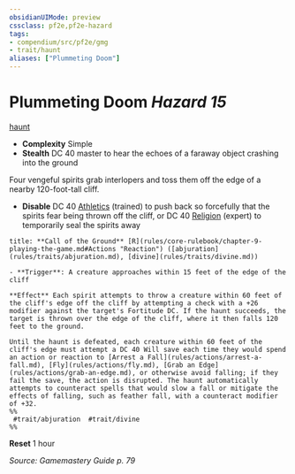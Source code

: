 ```yaml
---
obsidianUIMode: preview
cssclass: pf2e,pf2e-hazard
tags:
- compendium/src/pf2e/gmg
- trait/haunt
aliases: ["Plummeting Doom"]
---
```

# Plummeting Doom *Hazard 15*  
[haunt](haunt.md "Haunt Hazard Trait")  

- **Complexity** Simple
- **Stealth** DC 40 master to hear the echoes of a faraway object crashing into the ground  

Four vengeful spirits grab interlopers and toss them off the edge of a nearby 120-foot-tall cliff.

- **Disable** DC 40 [Athletics](skills.md#Athletics) (trained) to push back so forcefully that the spirits fear being thrown off the cliff, or DC 40 [Religion](skills.md#Religion) (expert) to temporarily seal the spirits away  

```ad-embed-ability
title: **Call of the Ground** [R](rules/core-rulebook/chapter-9-playing-the-game.md#Actions "Reaction") ([abjuration](rules/traits/abjuration.md), [divine](rules/traits/divine.md))

- **Trigger**: A creature approaches within 15 feet of the edge of the cliff

**Effect** Each spirit attempts to throw a creature within 60 feet of the cliff's edge off the cliff by attempting a check with a +26 modifier against the target's Fortitude DC. If the haunt succeeds, the target is thrown over the edge of the cliff, where it then falls 120 feet to the ground.

Until the haunt is defeated, each creature within 60 feet of the cliff's edge must attempt a DC 40 Will save each time they would spend an action or reaction to [Arrest a Fall](rules/actions/arrest-a-fall.md), [Fly](rules/actions/fly.md), [Grab an Edge](rules/actions/grab-an-edge.md), or otherwise avoid falling; if they fail the save, the action is disrupted. The haunt automatically attempts to counteract spells that would slow a fall or mitigate the effects of falling, such as feather fall, with a counteract modifier of +32.  
%%
 #trait/abjuration  #trait/divine 
%%
```

**Reset** 1 hour  

*Source: Gamemastery Guide p. 79*